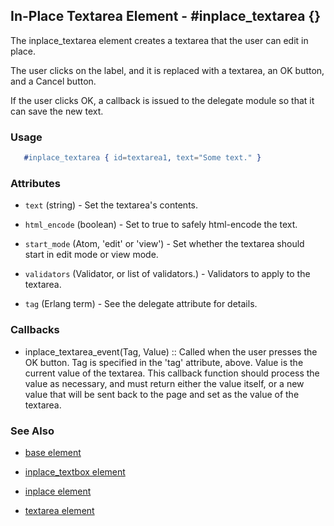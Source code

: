 <!-- dash: #inplace_textarea | Element | ###:Section -->


## In-Place Textarea Element - #inplace_textarea {}

  The inplace_textarea element creates a textarea that the user can edit in
  place.

  The user clicks on the label, and it is replaced with a textarea, an OK
  button, and a Cancel button.

  If the user clicks OK, a callback is issued to the delegate module so that it
  can save the new text.

### Usage

```erlang
   #inplace_textarea { id=textarea1, text="Some text." }

```

### Attributes

   * `text` (string) - Set the textarea's contents.

   * `html_encode` (boolean) - Set to true to safely html-encode the text.

   * `start_mode` (Atom, 'edit' or 'view') - Set whether the textarea
	  should start in edit mode or view mode.

   * `validators` (Validator, or list of validators.) - Validators to apply
	  to the textarea.

   * `tag` (Erlang term) - See the delegate attribute for details.

### Callbacks

 *  inplace_textarea_event(Tag, Value) :: Called when the user presses the
	  OK button. Tag is specified in the 'tag' attribute, above.  Value is the
	  current value of the textarea. This callback function should process the
	  value as necessary, and must return either the value itself, or a new value
	  that will be sent back to the page and set as the value of the textarea.

### See Also

 *  [base element](./element_base.md)

 *  [inplace_textbox element](./inplace_textbox.md)

 *  [inplace element](./inplace.md)

 *  [textarea element](./textarea.md)
